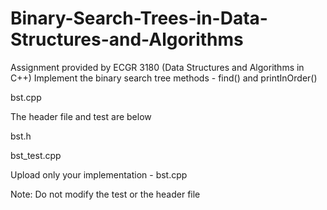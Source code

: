 # Binary-Search-Trees-in-Data-Structures-and-Algorithms
Assignment provided by ECGR 3180 (Data Structures and Algorithms in C++)
Implement the binary search tree methods - find() and printInOrder() 

bst.cpp

The header file and test are below

bst.h 

bst_test.cpp 

Upload only your implementation - bst.cpp

Note: Do not modify the test or the header file
